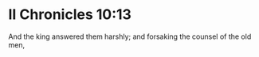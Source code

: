 # II Chronicles 10:13

And the king answered them harshly; and forsaking the counsel of the old men,
